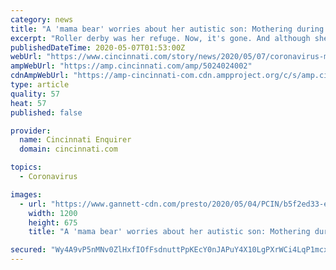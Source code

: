 ```yaml
---
category: news
title: "A 'mama bear' worries about her autistic son: Mothering during the coronavirus pandemic"
excerpt: "Roller derby was her refuge. Now, it's gone. And although she worries what will happen to her team, what she really worries about is her son."
publishedDateTime: 2020-05-07T01:53:00Z
webUrl: "https://www.cincinnati.com/story/news/2020/05/07/coronavirus-mothers-day-cincinnati-rollergirls-jasmin-hubbard-talks-motherhood/5024024002/"
ampWebUrl: "https://amp.cincinnati.com/amp/5024024002"
cdnAmpWebUrl: "https://amp-cincinnati-com.cdn.ampproject.org/c/s/amp.cincinnati.com/amp/5024024002"
type: article
quality: 57
heat: 57
published: false

provider:
  name: Cincinnati Enquirer
  domain: cincinnati.com

topics:
  - Coronavirus

images:
  - url: "https://www.gannett-cdn.com/presto/2020/05/04/PCIN/b5f2ed33-e9ad-40a5-bedc-500c603c8f9a-003Jas_Hubbard.JPG?auto=webp&crop=4867,2738,x0,y0&format=pjpg&width=1200"
    width: 1200
    height: 675
    title: "A 'mama bear' worries about her autistic son: Mothering during the coronavirus pandemic"

secured: "Wy4A9vP5nMNv0ZlHxfIOfFsdnuttPpKEcY0nJAPuY4X10LgPXrWCi4LqP1mcxx1sX3hzQQ9AHzlHiRomxwr0dHlBttL/HgCnIaW9/QwAhV/7aUgLyaX8p3ymkW5lZCMtpZon6Byu5+qBEiHFNd+L3XaWXxMxJ56GiVuKh6wMAM/TdH5zWk/B5HUAzpu5OYHG7uAsVIP/kbLOrjRpZ3kXmh8Al3ewEbBhVRnHIZCpXyGzTrJagxOjz1PjYPo0xCSYiEjXOtEVdnIgt88+PxyRWKQdgo2STsUlr0GxyUm+NYWraFRb8qjIRUZcLAXm7tat;odH7sohiCfjJeI1dc7KJ9g=="
---
```


